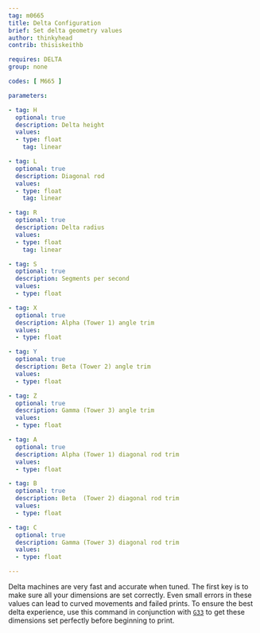 ```yaml
---
tag: m0665
title: Delta Configuration
brief: Set delta geometry values
author: thinkyhead
contrib: thisiskeithb

requires: DELTA
group: none

codes: [ M665 ]

parameters:

- tag: H
  optional: true
  description: Delta height
  values:
  - type: float
    tag: linear

- tag: L
  optional: true
  description: Diagonal rod
  values:
  - type: float
    tag: linear

- tag: R
  optional: true
  description: Delta radius
  values:
  - type: float
    tag: linear

- tag: S
  optional: true
  description: Segments per second
  values:
  - type: float

- tag: X
  optional: true
  description: Alpha (Tower 1) angle trim
  values:
  - type: float

- tag: Y
  optional: true
  description: Beta (Tower 2) angle trim
  values:
  - type: float

- tag: Z
  optional: true
  description: Gamma (Tower 3) angle trim
  values:
  - type: float

- tag: A
  optional: true
  description: Alpha (Tower 1) diagonal rod trim
  values:
  - type: float

- tag: B
  optional: true
  description: Beta  (Tower 2) diagonal rod trim
  values:
  - type: float

- tag: C
  optional: true
  description: Gamma (Tower 3) diagonal rod trim
  values:
  - type: float

---
```


Delta machines are very fast and accurate when tuned. The first key is to make sure all your dimensions are set correctly. Even small errors in these values can lead to curved movements and failed prints. To ensure the best delta experience, use this command in conjunction with [`G33`](/docs/gcode/G033.html) to get these dimensions set perfectly before beginning to print.
